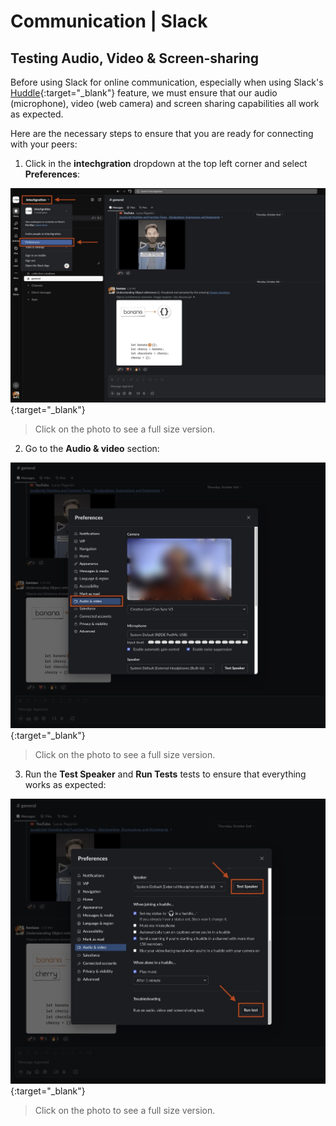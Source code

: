 # Communication | Slack

## Testing Audio, Video & Screen-sharing

  Before using Slack for online communication, especially
  when using Slack's [Huddle](https://slack.com/help/articles/4402059015315-Use-huddles-in-Slack){:target="_blank"} feature,
  we must ensure that our audio (microphone), video (web camera)
  and screen sharing capabilities all work as expected.

  Here are the necessary steps to ensure that you are 
  ready for connecting with your peers:

  1) Click in the **intechgration** dropdown at the top left corner and select **Preferences**:

  [![](./assets/Slack.Huddle.Test.01.jpg)](./assets/Slack.Huddle.Test.01.jpg){:target="_blank"}
  > Click on the photo to see a full size version.

  2) Go to the **Audio & video** section: 

  [![](./assets/Slack.Huddle.Test.02.jpg)](./assets/Slack.Huddle.Test.02.jpg){:target="_blank"}
  > Click on the photo to see a full size version.

  3) Run the **Test Speaker** and **Run Tests** tests to ensure that everything
  works as expected:

  [![](./assets/Slack.Huddle.Test.03.jpg)](./assets/Slack.Huddle.Test.03.jpg){:target="_blank"}
  > Click on the photo to see a full size version.